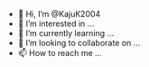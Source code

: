 - 👋 Hi, I’m @KajuK2004
- 👀 I’m interested in ...
- 🌱 I’m currently learning ...
- 💞️ I’m looking to collaborate on ...
- 📫 How to reach me ...

<!---
KajuK2004/KajuK2004 is a ✨ special ✨ repository because its `README.md` (this file) appears on your GitHub profile.
You can click the Preview link to take a look at your changes.
--
